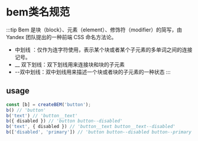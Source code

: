# bem类名规范
:::tip
Bem 是块（block）、元素（element）、修饰符（modifier）的简写，由 Yandex 团队提出的一种前端 CSS 命名方法论。
- 中划线 ：仅作为连字符使用，表示某个块或者某个子元素的多单词之间的连接记号。 
- __ 双下划线：双下划线用来连接块和块的子元素 
- --双中划线：双中划线用来描述一个块或者块的子元素的一种状态
:::
## usage
```ts 
const [b] = createBEM('button');
b() // 'button'
b('text') // 'button__text'
b({ disabled }) // 'button button--disabled'
b('text', { disabled }) // 'button__text button__text--disabled'
b(['disabled', 'primary']) // 'button button--disabled button--primary'
```
